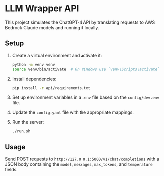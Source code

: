 # LLM Wrapper API

This project simulates the ChatGPT-4 API by translating requests to AWS Bedrock Claude models and running it locally.

## Setup

1. Create a virtual environment and activate it:
    ```bash
    python -m venv venv
    source venv/bin/activate  # On Windows use `venv\Scripts\activate`
    ```

2. Install dependencies:
    ```bash
    pip install -r api/requirements.txt
    ```

3. Set up environment variables in a `.env` file based on the `config/dev.env` file.

4. Update the `config.yaml` file with the appropriate mappings.

5. Run the server:
    ```bash
    ./run.sh
    ```

## Usage

Send POST requests to `http://127.0.0.1:5000/v1/chat/completions` with a JSON body containing the `model`, `messages`, `max_tokens`, and `temperature` fields.
